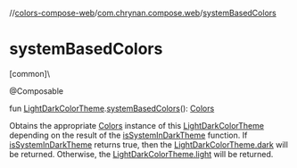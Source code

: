 //[colors-compose-web](../../index.md)/[com.chrynan.compose.web](index.md)/[systemBasedColors](system-based-colors.md)

# systemBasedColors

[common]\

@Composable

fun [LightDarkColorTheme](../../../colors-theme/colors-theme/com.chrynan.colors.theme/-light-dark-color-theme/index.md).[systemBasedColors](system-based-colors.md)(): [Colors](../../../colors-theme/colors-theme/com.chrynan.colors.theme/-colors/index.md)

Obtains the appropriate [Colors](../../../colors-theme/colors-theme/com.chrynan.colors.theme/-colors/index.md) instance of this [LightDarkColorTheme](../../../colors-theme/colors-theme/com.chrynan.colors.theme/-light-dark-color-theme/index.md) depending on the result of the [isSystemInDarkTheme](is-system-in-dark-theme.md) function. If [isSystemInDarkTheme](is-system-in-dark-theme.md) returns true, then the [LightDarkColorTheme.dark](../../../colors-theme/colors-theme/com.chrynan.colors.theme/-colors/index.md) will be returned. Otherwise, the [LightDarkColorTheme.light](../../../colors-theme/colors-theme/com.chrynan.colors.theme/-colors/index.md) will be returned.
